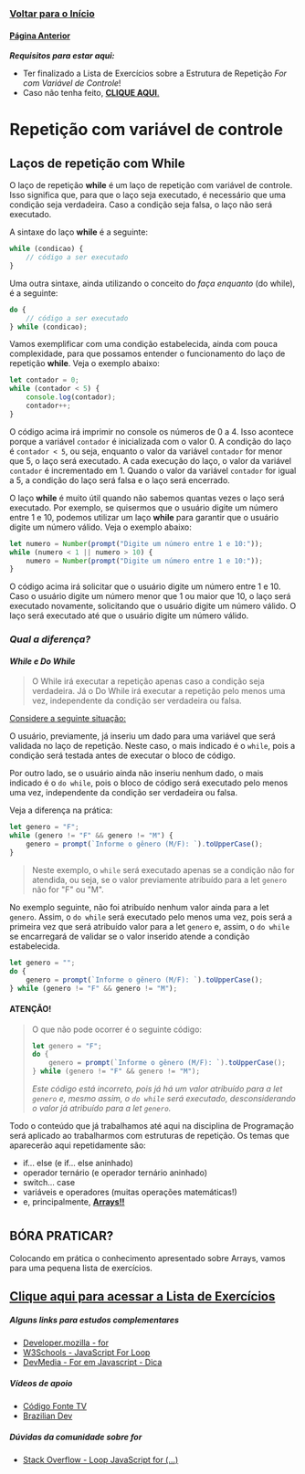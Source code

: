 ### [**Voltar para o Início**](../../README.md)

#### [**Página Anterior**](../02-forControle/README.md)

***Requisitos para estar aqui:***
- Ter finalizado a Lista de Exercícios sobre a Estrutura de Repetição _For com Variável de Controle_!
- Caso não tenha feito, [**CLIQUE AQUI**.](../02-forControle/listaExercicios_01/README.md)

# Repetição com variável de controle
## Laços de repetição com While

O laço de repetição **while** é um laço de repetição com variável de controle. Isso significa que, para que o laço seja executado, é necessário que uma condição seja verdadeira. Caso a condição seja falsa, o laço não será executado.

A sintaxe do laço **while** é a seguinte:

```javascript
while (condicao) {
    // código a ser executado
}
```

Uma outra sintaxe, ainda utilizando o conceito do _faça enquanto_ (do while), é a seguinte:

```javascript
do {
    // código a ser executado
} while (condicao);
```

Vamos exemplificar com uma condição estabelecida, ainda com pouca complexidade, para que possamos entender o funcionamento do laço de repetição **while**.  Veja o exemplo abaixo:

```javascript
let contador = 0;
while (contador < 5) {
    console.log(contador);
    contador++;
}
```

O código acima irá imprimir no console os números de 0 a 4. Isso acontece porque a variável `contador` é inicializada com o valor 0. A condição do laço é `contador < 5`, ou seja, enquanto o valor da variável `contador` for menor que 5, o laço será executado. A cada execução do laço, o valor da variável `contador` é incrementado em 1. Quando o valor da variável `contador` for igual a 5, a condição do laço será falsa e o laço será encerrado.

O laço **while** é muito útil quando não sabemos quantas vezes o laço será executado. Por exemplo, se quisermos que o usuário digite um número entre 1 e 10, podemos utilizar um laço **while** para garantir que o usuário digite um número válido. Veja o exemplo abaixo:

```javascript
let numero = Number(prompt("Digite um número entre 1 e 10:"));
while (numero < 1 || numero > 10) {
    numero = Number(prompt("Digite um número entre 1 e 10:"));
}
```

O código acima irá solicitar que o usuário digite um número entre 1 e 10. Caso o usuário digite um número menor que 1 ou maior que 10, o laço será executado novamente, solicitando que o usuário digite um número válido. O laço será executado até que o usuário digite um número válido.

### ***Qual a diferença?***
#### ***While e Do While***
> O While irá executar a repetição apenas caso a condição seja verdadeira. Já o Do While irá executar a repetição pelo menos uma vez, independente da condição ser verdadeira ou falsa.

<u>Considere a seguinte situação:</u>

O usuário, previamente, já inseriu um dado para uma variável que será validada no laço de repetição. Neste caso, o mais indicado é o `while`, pois a condição será testada antes de executar o bloco de código.

Por outro lado, se o usuário ainda não inseriu nenhum dado, o mais indicado é o `do while`, pois o bloco de código será executado pelo menos uma vez, independente da condição ser verdadeira ou falsa.

Veja a diferença na prática:

```javascript
let genero = "F";
while (genero != "F" && genero != "M") {
    genero = prompt(`Informe o gênero (M/F): `).toUpperCase();
}
```
> Neste exemplo, o `while` será executado apenas se a condição não for atendida, ou seja, se o valor previamente atribuído para a let `genero` não for "F" ou "M".

No exemplo seguinte, não foi atribuído nenhum valor ainda para a let `genero`. Assim, o `do while` será executado pelo menos uma vez, pois será a primeira vez que será atribuído valor para a let `genero` e, assim, o `do while` se encarregará de validar se o valor inserido atende a condição estabelecida.

```javascript
let genero = "";
do {
    genero = prompt(`Informe o gênero (M/F): `).toUpperCase();
} while (genero != "F" && genero != "M");
```

#### **ATENÇÃO!**

> O que não pode ocorrer é o seguinte código:
> ```javascript
> let genero = "F";
> do {
>     genero = prompt(`Informe o gênero (M/F): `).toUpperCase();
> } while (genero != "F" && genero != "M");
> ```
> *Este código está incorreto, pois já há um valor atribuído para a let `genero` e, mesmo assim, o `do while` será executado, desconsiderando o valor já atribuído para a let `genero`.*

Todo o conteúdo que já trabalhamos até aqui na disciplina de Programação será aplicado ao trabalharmos com estruturas de repetição.
Os temas que aparecerão aqui repetidamente são:
* if... else (e if... else aninhado)
* operador ternário (e operador ternário aninhado)
* switch... case
* variáveis e operadores (muitas operações matemáticas!)
* e, principalmente, [**Arrays!!**](../../04_arrays/README.md)

#
## BÓRA PRATICAR?

Colocando em prática o conhecimento apresentado sobre Arrays, vamos para uma pequena lista de exercícios.

## [**<u>Clique aqui para acessar a Lista de Exercícios</u>**](listaExercicios_01/README.md)


##### Alguns links para estudos complementares

* [Developer.mozilla - for](https://developer.mozilla.org/pt-BR/docs/Web/JavaScript/Reference/Statements/for)
* [W3Schools - JavaScript For Loop](https://www.w3schools.com/js/js_loop_for.asp)
* [DevMedia - For em Javascript - Dica](https://www.devmedia.com.br/for-em-javascript-dica/28554)

##### Vídeos de apoio
* [Código Fonte TV](https://youtu.be/NfHVPEzo5Ik)
* [Brazilian Dev](https://www.youtube.com/watch?v=HJcZKxd-Uas)

##### Dúvidas da comunidade sobre ***for***
* [Stack Overflow - Loop JavaScript for (...)](https://pt.stackoverflow.com/questions/403105/loop-javascript-for)